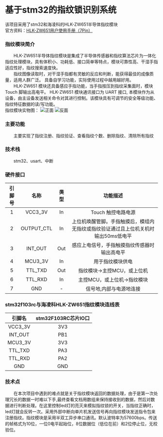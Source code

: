 # 基于stm32的指纹锁识别系统  
  该项目采用了stm32和海凌科的HLK-ZW651半导体指纹模块  
  官方资料：[HLK-ZW651用户使用手册（7Pin）](https://github.com/willow017/fingerprint_lock/blob/main/HLK-ZW651%E7%94%A8%E6%88%B7%E4%BD%BF%E7%94%A8%E6%89%8B%E5%86%8C%EF%BC%887Pin%EF%BC%89.pdf)
  
### 指纹模块简介
　　HLK-ZW651半导体指纹模块是集成了半导体传感器和指纹算法芯片为一体化指纹处理模块，具有体积小、功耗低、接口简单等特点，模块可靠性高、干湿手指适应性好，指纹搜索速度快。  
　　指纹图像读取时，对干湿手指都有灵敏的反应和判断，能获得最佳的成像质量，适用人群广泛。 具备自学习功能，实际使用过程中越用越好用。  
　　HLK-ZW651 模块还具备感应手指功能，当手指按压到指纹采集面时，模块 Touch 脚输出高电平。 HLK-ZW651 模块通讯接口为 UART 接口, 本模块作为从设备，由主设备发送相关命令对其进行控制。该模块具有可调节的安全等级功能、指纹特征数据的读/写功能。  
  指纹模块实物图：
![正面](https://github.com/willow017/fingerprint_lock/blob/main/1.png) ![反面](https://github.com/willow017/fingerprint_lock/blob/main/0.png)  
### 主要功能  
　　主要实现了指纹注册、指纹验证、查看指纹个数、删除指纹、清除所有指纹
### 技术栈  
　　stm32、usart、中断
### 硬件接口
|引脚号|名称|类型|功能描述|
|:----:|:----:|:----:|:----:|
|1|VCC3_3V|In|Touch 触控电路电源|
|2|OUTPUT_CTL|In|上位机唤醒管脚。手指触摸后，模组内无指纹或指纹验证通过且上位机关机时输出50ms低电平|
|3|INT_OUT|Out|感应上电信号，手指触摸指纹传感器时输出高电平|
|4|MCU3_3V|In|用于指纹模块供电|
|5|TTL_TXD|Out|指纹模块→主控MCU，或上位机|
|6|TTL_RXD|In|主控MCU，或上位机→指纹模块|
|7|GND|-|信号地,内部与电源地连接|
### stm32f103rc与海凌科HLK-ZW651指纹模块连线表
|引脚名|stm32F103RC芯片IO口|  
|:----:|:----:|  
|VCC3_3V|3V3|    
|INT_OUT|PB1|  
|MCU3_3V|3V3|  
|TTL_TXD|PA3|  
|TTL_RXD|PA2|  
|GND|GND|  
### 技术点
　　在本次项目中遇到的难点就是关于指纹模块返回的数据处理，由于是第一次处理冗长的数据一时难以下手,最终查看文档用数组来保持接收到的数据，然后对数据进行判断处理。在这里控制led灯的亮灭来模拟指纹锁的开关，当指纹正确时，led灯就会反转一次。采用外部中断向单片机发送信号再向指纹模块发送指令包来注册指纹。指纹模块是采用半双工异步串口通讯。默认波特率为57600bps。传送的帧格式为10位，一位0电平起始位，8位数据位（低位在前）和2位停止位，无校验位。
